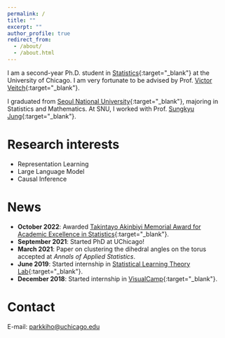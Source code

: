 ```yaml
---
permalink: /
title: ""
excerpt: ""
author_profile: true
redirect_from: 
  - /about/
  - /about.html
---
```


I am a second-year Ph.D. student in [Statistics](https://stat.uchicago.edu){:target="_blank"} at the University of Chicago. I am very fortunate to be advised by Prof. [Victor Veitch](http://victorveitch.com/){:target="_blank"}.

I graduated from [Seoul National University](https://stat.snu.ac.kr/en/){:target="_blank"}, majoring in Statistics and Mathematics. At SNU, I worked with Prof. [Sungkyu Jung](http://jung.snu.ac.kr){:target="_blank"}.

Research interests
======
* Representation Learning
* Large Language Model
* Causal Inference

News
=====
* **October 2022**: Awarded [Takintayo Akinbiyi Memorial Award for Academic Excellence in Statistics](https://stat.uchicago.edu/about/akinbiyi-fund/){:target="_blank"}.
* **September 2021**: Started PhD at UChicago!
* **March 2021**: Paper on clustering the dihedral angles on the torus accepted at *Annals of Applied Statistics*.
* **June 2019**: Started internship in [Statistical Learning Theory Lab](https://statlet.github.io){:target="_blank"}.
* **December 2018**: Started internship in [VisualCamp](https://visual.camp){:target="_blank"}.

Contact
=====
E-mail: <parkkiho@uchicago.edu>
